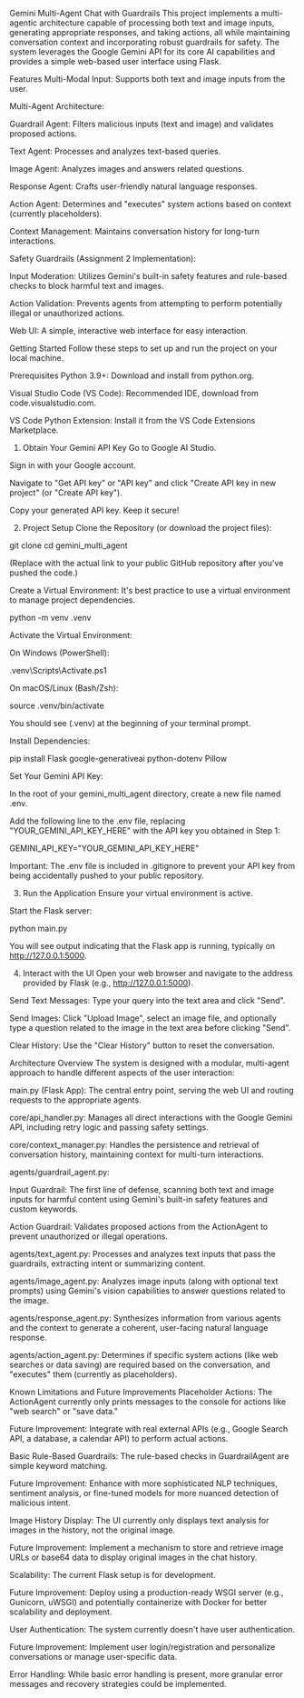 Gemini Multi-Agent Chat with Guardrails
This project implements a multi-agentic architecture capable of processing both text and image inputs, generating appropriate responses, and taking actions, all while maintaining conversation context and incorporating robust guardrails for safety. The system leverages the Google Gemini API for its core AI capabilities and provides a simple web-based user interface using Flask.

Features
Multi-Modal Input: Supports both text and image inputs from the user.

Multi-Agent Architecture:

Guardrail Agent: Filters malicious inputs (text and image) and validates proposed actions.

Text Agent: Processes and analyzes text-based queries.

Image Agent: Analyzes images and answers related questions.

Response Agent: Crafts user-friendly natural language responses.

Action Agent: Determines and "executes" system actions based on context (currently placeholders).

Context Management: Maintains conversation history for long-turn interactions.

Safety Guardrails (Assignment 2 Implementation):

Input Moderation: Utilizes Gemini's built-in safety features and rule-based checks to block harmful text and images.

Action Validation: Prevents agents from attempting to perform potentially illegal or unauthorized actions.

Web UI: A simple, interactive web interface for easy interaction.

Getting Started
Follow these steps to set up and run the project on your local machine.

Prerequisites
Python 3.9+: Download and install from python.org.

Visual Studio Code (VS Code): Recommended IDE, download from code.visualstudio.com.

VS Code Python Extension: Install it from the VS Code Extensions Marketplace.

1. Obtain Your Gemini API Key
Go to Google AI Studio.

Sign in with your Google account.

Navigate to "Get API key" or "API key" and click "Create API key in new project" (or "Create API key").

Copy your generated API key. Keep it secure!

2. Project Setup
Clone the Repository (or download the project files):

git clone <your-github-repo-link>
cd gemini_multi_agent

(Replace <your-github-repo-link> with the actual link to your public GitHub repository after you've pushed the code.)

Create a Virtual Environment:
It's best practice to use a virtual environment to manage project dependencies.

python -m venv .venv

Activate the Virtual Environment:

On Windows (PowerShell):

.venv\Scripts\Activate.ps1

On macOS/Linux (Bash/Zsh):

source .venv/bin/activate

You should see (.venv) at the beginning of your terminal prompt.

Install Dependencies:

pip install Flask google-generativeai python-dotenv Pillow

Set Your Gemini API Key:

In the root of your gemini_multi_agent directory, create a new file named .env.

Add the following line to the .env file, replacing "YOUR_GEMINI_API_KEY_HERE" with the API key you obtained in Step 1:

GEMINI_API_KEY="YOUR_GEMINI_API_KEY_HERE"

Important: The .env file is included in .gitignore to prevent your API key from being accidentally pushed to your public repository.

3. Run the Application
Ensure your virtual environment is active.

Start the Flask server:

python main.py

You will see output indicating that the Flask app is running, typically on http://127.0.0.1:5000.

4. Interact with the UI
Open your web browser and navigate to the address provided by Flask (e.g., http://127.0.0.1:5000).

Send Text Messages: Type your query into the text area and click "Send".

Send Images: Click "Upload Image", select an image file, and optionally type a question related to the image in the text area before clicking "Send".

Clear History: Use the "Clear History" button to reset the conversation.

Architecture Overview
The system is designed with a modular, multi-agent approach to handle different aspects of the user interaction:

main.py (Flask App): The central entry point, serving the web UI and routing requests to the appropriate agents.

core/api_handler.py: Manages all direct interactions with the Google Gemini API, including retry logic and passing safety settings.

core/context_manager.py: Handles the persistence and retrieval of conversation history, maintaining context for multi-turn interactions.

agents/guardrail_agent.py:

Input Guardrail: The first line of defense, scanning both text and image inputs for harmful content using Gemini's built-in safety features and custom keywords.

Action Guardrail: Validates proposed actions from the ActionAgent to prevent unauthorized or illegal operations.

agents/text_agent.py: Processes and analyzes text inputs that pass the guardrails, extracting intent or summarizing content.

agents/image_agent.py: Analyzes image inputs (along with optional text prompts) using Gemini's vision capabilities to answer questions related to the image.

agents/response_agent.py: Synthesizes information from various agents and the context to generate a coherent, user-facing natural language response.

agents/action_agent.py: Determines if specific system actions (like web searches or data saving) are required based on the conversation, and "executes" them (currently as placeholders).

Known Limitations and Future Improvements
Placeholder Actions: The ActionAgent currently only prints messages to the console for actions like "web search" or "save data."

Future Improvement: Integrate with real external APIs (e.g., Google Search API, a database, a calendar API) to perform actual actions.

Basic Rule-Based Guardrails: The rule-based checks in GuardrailAgent are simple keyword matching.

Future Improvement: Enhance with more sophisticated NLP techniques, sentiment analysis, or fine-tuned models for more nuanced detection of malicious intent.

Image History Display: The UI currently only displays text analysis for images in the history, not the original image.

Future Improvement: Implement a mechanism to store and retrieve image URLs or base64 data to display original images in the chat history.

Scalability: The current Flask setup is for development.

Future Improvement: Deploy using a production-ready WSGI server (e.g., Gunicorn, uWSGI) and potentially containerize with Docker for better scalability and deployment.

User Authentication: The system currently doesn't have user authentication.

Future Improvement: Implement user login/registration and personalize conversations or manage user-specific data.

Error Handling: While basic error handling is present, more granular error messages and recovery strategies could be implemented.